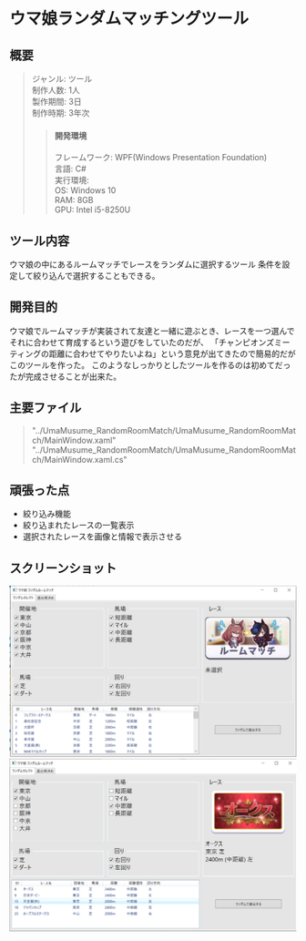 # ウマ娘ランダムマッチングツール
## 概要  
>ジャンル: ツール  
>制作人数: 1人  
>製作期間: 3日  
>制作時期: 3年次  
>>#### 開発環境
>>フレームワーク: WPF(Windows Presentation Foundation)  
>>言語: C#  
>実行環境:  
>>OS: Windows 10  
>>RAM: 8GB  
>>GPU: Intel i5-8250U  
  
## ツール内容  
ウマ娘の中にあるルームマッチでレースをランダムに選択するツール
条件を設定して絞り込んで選択することもできる。  
  
## 開発目的  
ウマ娘でルームマッチが実装されて友達と一緒に遊ぶとき、レースを一つ選んでそれに合わせて育成するという遊びをしていたのだが、
「チャンピオンズミーティングの距離に合わせてやりたいよね」という意見が出てきたので簡易的だがこのツールを作った。
このようなしっかりとしたツールを作るのは初めてだったが完成させることが出来た。  

## 主要ファイル  
>"../UmaMusume_RandomRoomMatch/UmaMusume_RandomRoomMatch/MainWindow.xaml"  
>"../UmaMusume_RandomRoomMatch/UmaMusume_RandomRoomMatch/MainWindow.xaml.cs"  
  
## 頑張った点
- 絞り込み機能
- 絞り込まれたレースの一覧表示
- 選択されたレースを画像と情報で表示させる

## スクリーンショット
  
![ScreenShot01](ScreenShot/s1.PNG)
![ScreenShot02](ScreenShot/s2.PNG)
